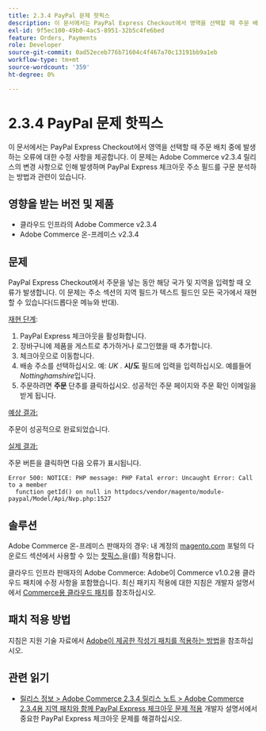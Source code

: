 ```yaml
---
title: 2.3.4 PayPal 문제 핫픽스
description: 이 문서에서는 PayPal Express Checkout에서 영역을 선택할 때 주문 배치 중에 발생하는 오류에 대한 수정 사항을 제공합니다. 이 문제는 Adobe Commerce v2.3.4 릴리스의 변경 사항으로 인해 발생하며 PayPal Express 체크아웃 주소 필드를 구문 분석하는 방법과 관련이 있습니다.
exl-id: 9f5ec100-49b0-4ac5-8951-32b5c4fe6bed
feature: Orders, Payments
role: Developer
source-git-commit: 0ad52eceb776b71604c4f467a70c13191bb9a1eb
workflow-type: tm+mt
source-wordcount: '359'
ht-degree: 0%

---
```


# 2.3.4 PayPal 문제 핫픽스

이 문서에서는 PayPal Express Checkout에서 영역을 선택할 때 주문 배치 중에 발생하는 오류에 대한 수정 사항을 제공합니다. 이 문제는 Adobe Commerce v2.3.4 릴리스의 변경 사항으로 인해 발생하며 PayPal Express 체크아웃 주소 필드를 구문 분석하는 방법과 관련이 있습니다.

## 영향을 받는 버전 및 제품

* 클라우드 인프라의 Adobe Commerce v2.3.4
* Adobe Commerce 온-프레미스 v2.3.4

## 문제

PayPal Express Checkout에서 주문을 넣는 동안 해당 국가 및 지역을 입력할 때 오류가 발생합니다. 이 문제는 주소 섹션의 지역 필드가 텍스트 필드인 모든 국가에서 재현할 수 있습니다(드롭다운 메뉴와 반대).

<u>재현 단계</u>:

1. PayPal Express 체크아웃을 활성화합니다.
1. 장바구니에 제품을 게스트로 추가하거나 로그인했을 때 추가합니다.
1. 체크아웃으로 이동합니다.
1. 배송 주소를 선택하십시오. 예: *UK* . **시/도** 필드에 입력을 입력하십시오. 예를들어 *Nottinghamshire*&#x200B;입니다.
1. 주문하려면 **주문** 단추를 클릭하십시오. 성공적인 주문 페이지와 주문 확인 이메일을 받게 됩니다.

<u>예상 결과:</u>

주문이 성공적으로 완료되었습니다.

<u>실제 결과:</u>

주문 버튼을 클릭하면 다음 오류가 표시됩니다.

```
Error 500: NOTICE: PHP message: PHP Fatal error: Uncaught Error: Call to a member
  function getId() on null in httpdocs/vendor/magento/module-paypal/Model/Api/Nvp.php:1527
```

## 솔루션

Adobe Commerce 온-프레미스 판매자의 경우: 내 계정의 [magento.com](https://magento.com) 포털의 다운로드 섹션에서 사용할 수 있는 [핫픽스,](https://magento.com/tech-resources/download#download2353)을(를) 적용합니다.

클라우드 인프라 판매자의 Adobe Commerce: Adobe이 Commerce v1.0.2용 클라우드 패치에 수정 사항을 포함했습니다. 최신 패키지 적용에 대한 지침은 개발자 설명서에서 [Commerce용 클라우드 패치](https://devdocs.magento.com/cloud/release-notes/mcp-release-notes.html?itm_source=devdocs&amp;itm_medium=quick_search&amp;itm_campaign=federated_search&amp;itm_term=cloud%20patche)를 참조하십시오.

## 패치 적용 방법

지침은 지원 기술 자료에서 [Adobe이 제공한 작성기 패치를 적용하는 방법](/help/how-to/general/how-to-apply-a-composer-patch-provided-by-magento.md)을 참조하십시오.

## 관련 읽기

* [릴리스 정보 > Adobe Commerce 2.3.4 릴리스 노트 > Adobe Commerce 2.3.4용 지역 패치와 함께 PayPal Express 체크아웃 문제 적용](https://devdocs.magento.com/guides/v2.3/release-notes/release-notes-2-3-4-commerce.html#apply-the-paypal-express-checkout-issue-with-region-patch-for-magento-234-to-address-a-critical-paypal-express-checkout-issue) 개발자 설명서에서 중요한 PayPal Express 체크아웃 문제를 해결하십시오.
